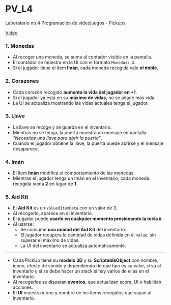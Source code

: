 # PV_L4
Laboratorio no.4 Programación de videojuegos - Pickups 

[Video](https://youtu.be/AkHvf-OAfJk?si=7pShLj6DXwhW2f_O)

### 1. Monedas
- Al recoger una moneda, se suma al contador visible en la pantalla.  
- El contador se muestra en la UI con el formato `Monedas: X`.  
- Si el jugador tiene el ítem **Imán**, cada moneda recogida vale **el doble**.

### 2. Corazones
- Cada corazón recogido **aumenta la vida del jugador en +1**.  
- Si el jugador ya está en su **máximo de vidas**, no se añade más vida.  
- La UI se actualiza mostrando las vidas actuales tenga el jugador.

### 3. Llave
- La llave se recoge y se guarda en el inventario.  
- Mientras no se tenga, la puerta muestra un mensaje en pantalla:  
  *"Necesitas una llave para abrir la puerta"*.  
- Cuando el jugador obtiene la llave, la puerta puede abrirse y el mensaje desaparece.


### 4. Imán
- El ítem **Imán** modifica el comportamiento de las monedas.  
- Mientras el jugador tenga un Imán en el inventario, cada moneda recogida suma **2** en lugar de **1**.

### 5. Aid Kit
- El **Aid Kit** es un `ValuedItemData` con un valor de 3.  
- Al recogerlo, aparece en el inventario.  
- El jugador puede **usarlo en cualquier momento presionando la tecla `H`**.  
- Al usarse:
  - Se consume **una unidad del Aid Kit** del inventario.  
  - El jugador recupera la cantidad de vidas definida en el `value`, sin superar el máximo de vidas.  
  - La UI del inventario se actualiza automáticamente.
---

- Cada PickUp tiene su **modelo 3D** y su **ScriptableObject** con nombre, ícono, efecto de sonido y dependiendo de que tipo es su valor, si va al inventario y si se debe hacer un stack si hay varios de ellas en el inventario.  
- Al recogerlos se disparan **eventos**, que actualizan score, UI o habilitan acciones.  
- El **UI** muestra ícono y nombre de los ítems recogidos que vayan al inventario.  


